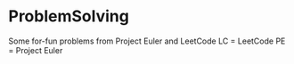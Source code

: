 # ProblemSolving
Some for-fun problems from Project Euler and LeetCode
LC = LeetCode
PE = Project Euler
